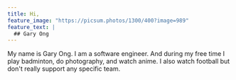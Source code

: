```yaml
---
title: Hi,
feature_image: "https://picsum.photos/1300/400?image=989"
feature_text: |
  ## Gary Ong 
---
```

My name is Gary Ong. I am a software engineer. And during my free time I play badminton, do photography, and watch anime. I also watch football but don't really support any specific team.
